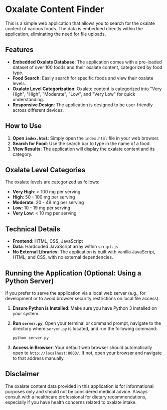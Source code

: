 # Oxalate Content Finder

This is a simple web application that allows you to search for the oxalate content of various foods. The data is embedded directly within the application, eliminating the need for file uploads.

## Features

-   **Embedded Oxalate Database**: The application comes with a pre-loaded dataset of over 100 foods and their oxalate content, categorized by food type.
-   **Food Search**: Easily search for specific foods and view their oxalate levels.
-   **Oxalate Level Categorization**: Oxalate content is categorized into "Very High", "High", "Moderate", "Low", and "Very Low" for quick understanding.
-   **Responsive Design**: The application is designed to be user-friendly across different devices.

## How to Use

1.  **Open `index.html`**: Simply open the `index.html` file in your web browser.
2.  **Search for Food**: Use the search bar to type in the name of a food.
3.  **View Results**: The application will display the oxalate content and its category.

## Oxalate Level Categories

The oxalate levels are categorized as follows:

-   **Very High**: > 100 mg per serving
-   **High**: 50 - 100 mg per serving
-   **Moderate**: 20 - 49 mg per serving
-   **Low**: 10 - 19 mg per serving
-   **Very Low**: < 10 mg per serving

## Technical Details

-   **Frontend**: HTML, CSS, JavaScript
-   **Data**: Hardcoded JavaScript array within `script.js`
-   **No External Libraries**: The application is built with vanilla JavaScript, HTML, and CSS, with no external dependencies.

## Running the Application (Optional: Using a Python Server)

If you prefer to serve the application via a local web server (e.g., for development or to avoid browser security restrictions on local file access):

1.  **Ensure Python is Installed**: Make sure you have Python 3 installed on your system.
2.  **Run `server.py`**: Open your terminal or command prompt, navigate to the directory where `server.py` is located, and run the following command:

    ```bash
    python server.py
    ```

3.  **Access in Browser**: Your default web browser should automatically open to `http://localhost:8000/`. If not, open your browser and navigate to that address manually.

## Disclaimer

The oxalate content data provided in this application is for informational purposes only and should not be considered medical advice. Always consult with a healthcare professional for dietary recommendations, especially if you have health concerns related to oxalate intake.